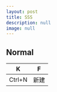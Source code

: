 ```yaml
---
layout: post
title: SSS
description: null
image: null
---
```


Normal
---

|K |F |
|---|---|
Ctrl+N |新建